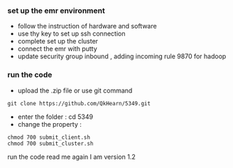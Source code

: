 


### set up the emr environment 
* follow the instruction of hardware and software
* use thy key to set up ssh connection
* complete set up the cluster
* connect the emr with putty 
* update security group inbound , adding incoming rule 9870 for hadoop
### run the code
+ upload the .zip file or use git command
```
git clone https://github.com/QkHearn/5349.git
```

+ enter the folder : cd 5349
+ change the property : 
```
chmod 700 submit_client.sh
chmod 700 submit_cluster.sh
```
run the code
read me again
I am version 1.2